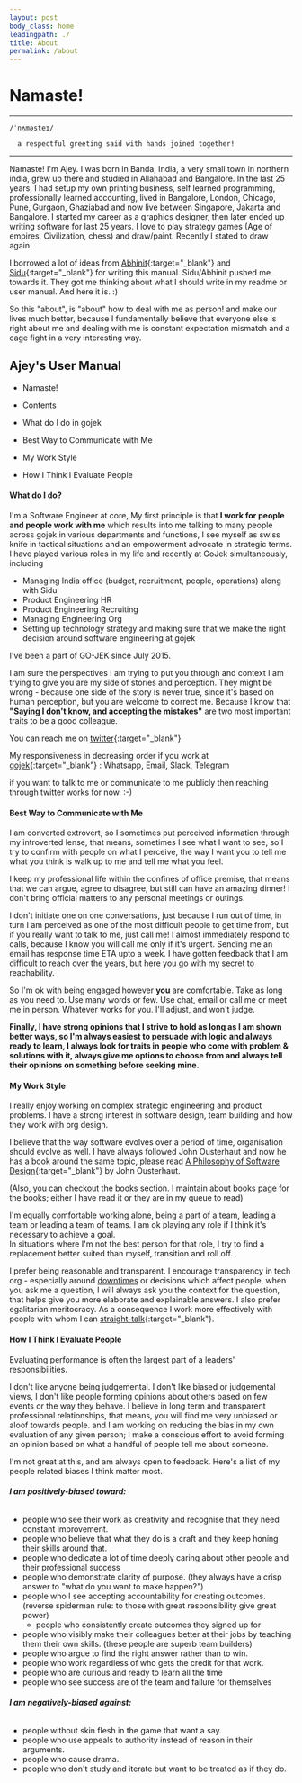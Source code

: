 ```yaml
---
layout: post
body_class: home
leadingpath: ./
title: About
permalink: /about
---
```



# Namaste!

-------
```
/ˈnʌməsteɪ/

  a respectful greeting said with hands joined together!
```
--------


Namaste! I&#39;m Ajey. I was born in Banda, India, a very small town in northern india, grew up there and studied in Allahabad and Bangalore. 
In the last 25 years, I had setup my own printing business, self learned programming, professionally learned accounting, 
lived in Bangalore, London, Chicago, Pune, Gurgaon, Ghaziabad and now live between Singapore, Jakarta and Bangalore. 
I started my career as a graphics designer, then later ended up writing software for last 25 years. I love to play strategy games (Age of empires, Civilization, chess) and draw/paint. 
Recently I stated to draw again.


I borrowed a lot of ideas from [Abhinit](https://twitter.com/abhinitial){:target="_blank"} and [Sidu](https://twitter.com/ponnappa){:target="_blank"} for writing this manual.
Sidu/Abhinit pushed me towards it. They got me thinking about what I should write in my readme or user manual. And here it is. :)

So this "about", is "about" how to deal with me as person! and make our lives much better, because I fundamentally believe that everyone else is right about me 
and dealing with me is constant expectation mismatch and a cage fight in a very interesting way.

## __Ajey's User Manual__

* Namaste!

* Contents

* What do I do in gojek

* Best Way to Communicate with Me

* My Work Style

* How I Think I Evaluate People

#### What do I do? 

I&#39;m a Software Engineer at core, My first principle is that **I work for people and people work with me** 
which results into me talking to many people across gojek in various departments and functions, 
I see myself as swiss knife in tactical situations and an empowerment advocate in strategic terms. 
I have played various roles in my life and recently at GoJek simultaneously, including

- Managing India office (budget, recruitment, people, operations) along with Sidu
- Product Engineering HR
- Product Engineering  Recruiting
- Managing Engineering Org
- Setting up technology strategy and making sure that we make the right decision around software engineering at gojek

I&#39;ve been a part of GO-JEK since July 2015.

I am sure the perspectives I am trying to put you through and context I am trying to give you are my side of stories and perception.
They might be wrong - because one side of the story is never true, since it&#39;s based on human perception, but you are welcome to correct me. 
Because I know that **&quot;Saying I don&#39;t know, and accepting the mistakes&quot;** are two most important traits to be a good colleague.

You can reach me on [twitter](https://twitter.com/ajeygore){:target="_blank"}

My responsiveness in decreasing order if you work at [gojek](http://gojek.com/){:target="_blank"} : Whatsapp, Email, Slack, Telegram

if you want to talk to me or communicate to me publicly then reaching through twitter works for now. :-)

#### Best Way to Communicate with Me

I am converted extrovert, so I sometimes put perceived information through my introverted lense, that means, sometimes I see what I want to see, 
so I try to confirm with people on what I perceive, the way I want you to tell me what you think is walk up to me and tell me what you feel.

I keep my professional life within the confines of office premise, that means that we can argue, agree to disagree, 
but still can have an amazing dinner! I don&#39;t bring official matters to any personal meetings or outings.

I don&#39;t initiate one on one conversations, just because I run out of time, 
in turn I am perceived as one of the most difficult people to get time from, 
but if you really want to talk to me, just call me! I almost immediately respond to calls, 
because I know you will call me only if it&#39;s urgent. 
Sending me an email has response time ETA upto a week. 
I have gotten feedback that I am difficult to reach over the years, but here you go with my secret to reachability.

So I&#39;m ok with being engaged however **you** are comfortable. Take as long as you need to. Use many words or few. Use chat, email or call me or meet me in person. Whatever works for you. I&#39;ll adjust, and won&#39;t judge.

**Finally, I have strong opinions that I strive to hold as long as I am shown better ways, so I&#39;m always easiest to persuade with logic and always ready to learn, I always look for traits in people who come with problem &amp; solutions with it, always give me options to choose from and always tell their opinions on something before seeking mine.**




#### My Work Style

I really enjoy working on complex strategic engineering and product problems. 
I have a strong interest in software design, team building and how they work with org design.

I believe that the way software evolves over a period of time, organisation should evolve as well. 
I have always followed John Ousterhaut and now he has a book around the same topic, 
please read [A Philosophy of Software Design](https://www.amazon.com/Philosophy-Software-Design-John-Ousterhout/dp/1732102201){:target="_blank"} by John Ousterhaut. 

(Also, you can checkout the books section. I maintain about books page for the books; either I have read it or they are in my queue to read)


I&#39;m equally comfortable working alone, being a part of a team, 
leading a team or leading a team of teams. I am ok playing any role if I think it&#39;s necessary to achieve a goal.\
In situations where I&#39;m not the best person for that role, 
I try to find a replacement better suited than myself, transition and roll off.



I prefer being reasonable and transparent. I encourage transparency in tech org - 
especially around [downtimes](https://en.wikipedia.org/wiki/Downtime)  or decisions which affect people,
when you ask me a question, I will always ask you the context for the question,
that helps give you more elaborate and explainable answers. I also prefer egalitarian meritocracy. 
As a consequence I work more effectively with people with whom I can
[straight-talk](https://www.ribbonfarm.com/2009/11/11/the-gervais-principle-ii-posturetalk-powertalk-babytalk-and-gametalk/){:target="_blank"}.

#### How I Think I Evaluate People

Evaluating performance is often the largest part of a leaders&#39; responsibilities.

I don&#39;t like anyone being judgemental. I don&#39;t like biased or judgemental views, 
I don&#39;t like people forming opinions about others based on few events or the way they behave.
I believe in long term and transparent professional relationships, that means, you will find me very unbiased or aloof towards people. 
and I am working on reducing the bias in my own evaluation of any given person;
I make a conscious effort to avoid forming an opinion based on what a handful of people tell me about someone.

I&#39;m not great at this, and am always open to feedback. 
Here&#39;s a list of my people related biases I think matter most.

###### **I am positively-biased toward:**

- people who see their work as creativity and recognise that they need constant improvement.
- people who believe that what they do is a craft and they keep honing their skills around that.
- people who dedicate a lot of time deeply caring about other people and their professional success
- people who demonstrate clarity of purpose. (they always have a crisp answer to &quot;what do you want to make happen?&quot;)
- people who I see accepting accountability for creating outcomes. (reverse spiderman rule: to those with great responsibility give great power)
  - people who consistently create outcomes they signed up for
- people who visibly make their colleagues better at their jobs by teaching them their own skills. (these people are superb team builders)
- people who argue to find the right answer rather than to win.
- people who work regardless of who gets the credit for that work.
- people who are curious and ready to learn all the time
- people who see success are of the team and failure for themselves

###### **I am negatively-biased against:**

- people without skin flesh in the game that want a say.
- people who use appeals to authority instead of reason in their arguments.
- people who cause drama.
- people who don&#39;t study and iterate but want to be treated as if they do.
